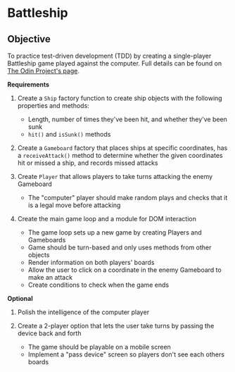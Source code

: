 # Battleship

## Objective

To practice test-driven development (TDD) by creating a single-player Battleship game played against the computer. Full details can be found on [The Odin Project's page](https://www.theodinproject.com/lessons/node-path-javascript-battleship).

**Requirements**

1. Create a `Ship` factory function to create ship objects with the following properties and methods:
    * Length, number of times they've been hit, and whether they've been sunk
    * `hit()` and `isSunk()` methods

2. Create a `Gameboard` factory that places ships at specific coordinates, has a `receiveAttack()` method to determine whether the given coordinates hit or missed a ship, and records missed attacks

3. Create `Player` that allows players to take turns attacking the enemy Gameboard
    * The "computer" player should make random plays and checks that it is a legal move before attacking

4. Create the main game loop and a module for DOM interaction
    * The game loop sets up a new game by creating Players and Gameboards
    * Game should be turn-based and only uses methods from other objects
    * Render information on both players' boards
    * Allow the user to click on a coordinate in the enemy Gameboard to make an attack
    * Create conditions to check when the game ends

**Optional**

1. Polish the intelligence of the computer player

2. Create a 2-player option that lets the user take turns by passing the device back and forth
    * The game should be playable on a mobile screen
    * Implement a "pass device" screen so players don't see each others boards